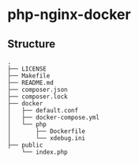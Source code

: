 # php-nginx-docker

## Structure

```
.
├── LICENSE
├── Makefile
├── README.md
├── composer.json
├── composer.lock
├── docker
│   ├── default.conf
│   ├── docker-compose.yml
│   └── php
│       ├── Dockerfile
│       └── xdebug.ini
├── public
    └── index.php
```
